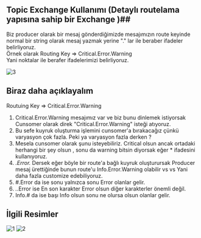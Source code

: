 ## Topic Exchange Kullanımı (Detaylı routelama yapısına sahip bir Exchange )## 

Biz producer olarak bir mesaj gönderdiğimizde mesajımızın route keyinde normal bir string olarak mesaj yazmak yerine "." lar ile beraber ifadeler belirliyoruz.<br/>
Örnek olarak  Routing Key => Critical.Error.Warning  <br/>
Yani noktalar ile berafer ifadelerimizi belirliyoruz. 


![3](https://user-images.githubusercontent.com/68101192/208653526-e5abe557-23c3-4834-b217-1a232c072741.PNG)



## Biraz daha açıklayalım ##
Routuing Key =>  Critical.Error.Warning 
1)  Critical.Error.Warning mesajımız var ve biz bunu dinlemek istiyorsak Cunsomer olarak direk  "Critical.Error.Warning" isteği atıyoruz.
2)  Bu sefe kuyruk oluşturma işlemini cunsomer'a bırakacağız çünkü varyasyon çok fazla. Peki ya varyasyon fazla derken ? 
3)  Mesela cunsomer olarak şunu isteyebiliriz. Critical olsun ancak ortadaki herhangi bir şey olsun , sonu da warning bitsin diyorsak eğer * ifadesini kullanıyoruz. 
4)  *.Error.* Dersek eğer böyle bir route'a bağlı kuyruk oluşturursak Producer mesaj ürettiğinde bunun route'u Info.Error.Warning olabilir vs vs Yani daha fazla customize edebiliyoruz.
5)  #.Error da ise sonu yalnızca sonu Error olanlar gelir. 
6)  *.*.Error ise En son karakter Error olsun diğer karakterler önemli değil.
7)  Info.# da ise başı Info olsun  sonu ne olursa olsun  olanlar gelir. 


## İlgili Resimler ##
![1](https://user-images.githubusercontent.com/68101192/208654341-20ce147d-500a-4744-9d94-47171b8b724a.png)
![2](https://user-images.githubusercontent.com/68101192/208654333-ba63a39f-d032-4a65-a467-2ede7ee72762.png)
